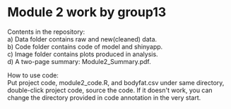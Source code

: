 # Module 2 work by group13
Contents in the repository: \
a) Data folder contains raw and new(cleaned) data. \
b) Code folder contains code of model and shinyapp. \
c) Image folder contains plots produced in analysis. \
d) A two-page summary: Module2_Summary.pdf.

How to use code: \
Put project code, module2_code.R, and bodyfat.csv under same directory, double-click project code, source the code. If it doesn't work, you can change the directory provided in code annotation in the very start.
